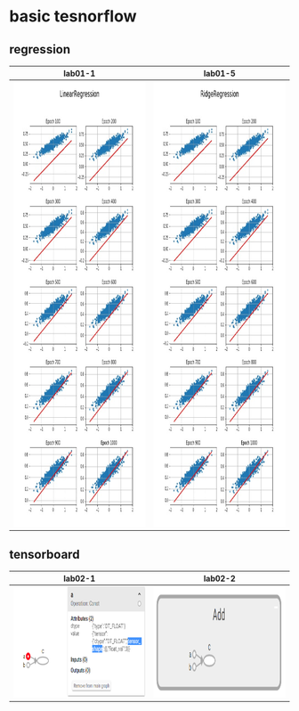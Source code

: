 # basic tesnorflow

## regression

lab01-1 | lab01-5
:---: | :---: 
<img src = 'image/lab01-1_linear_regression.jpg' height = '800px'> | <img src = 'image/lab01-5_ridge_regression.jpg' height = '800px'> 

## tensorboard

lab02-1 | lab02-2
:---: | :---: 
<img src = 'image/lab02_1_tensorboard_basic_usages.PNG' height = '200px' width = '500px'> |<img src = 'image/lab02_2_tensorboard_var_scope.PNG' height = '200px' width = '500px'> 
